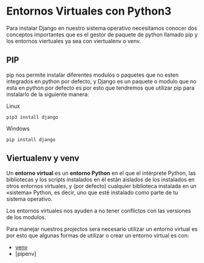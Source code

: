 # Entornos Virtuales con Python3

Para instalar Django en nuestro sistema operativo necesitamos conocer dos conceptos importantes que es el gestor de paquete de python llamado pip y los entornos viertuales ya sea con viertualenv o venv.

## PIP

pip nos permite instalar diferentes modulos o paquetes que no esten integrados en python por defecto, y Django es un paquete o modulo que no esta en python por defecto es por esto que tendremos que utilizar pip para instalarlo de la siguiente manera:

Linux 
```
pip3 install django
```

Windows
```
pip install django
```

## Viertualenv y venv

Un **entorno virtual** es un **entorno Python** en el que el intérprete Python, las bibliotecas y los scripts instalados en él están aislados de los instalados en otros entornos virtuales, y (por defecto) cualquier biblioteca instalada en un «sistema» Python, es decir, uno que esté instalado como parte de tu sistema operativo.

Los entornos virtuales nos ayuden a no tener conflictos con las versiones de los modulos.

Para manejar nuestros projectos sera necesario utilizar un entorno virtual es por esto que algunas formas de utilizar o crear un entorno virtual es con:

* [venv]()
* [pipenv]
